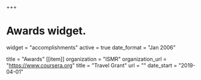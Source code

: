 +++
# Awards widget.
widget = "accomplishments"
active = true
date_format = "Jan 2006"

title = "Awards"
[[item]]
  organization = "ISMR"
  organization_url = "https://www.coursera.org"
  title = "Travel Grant"
  url = ""
  date_start = "2019-04-01"
  
